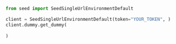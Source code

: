 ```python
from seed import SeedSingleUrlEnvironmentDefault

client = SeedSingleUrlEnvironmentDefault(token="YOUR_TOKEN", )        
client.dummy.get_dummy(
	
)
 
```                        


